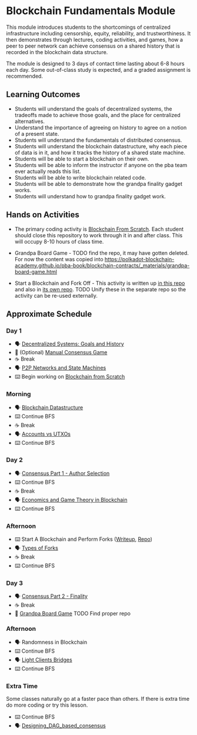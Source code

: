 # Blockchain Fundamentals Module

This module introduces students to the shortcomings of centralized infrastructure including censorship, equity, reliability, and trustworthiness. It then demonstrates through lectures, coding activities, and games, how a peer to peer network can achieve consensus on a shared history that is recorded in the blockchain data structure.

The module is designed to 3 days of contact time lasting about 6-8 hours each day. Some out-of-class study is expected, and a graded assignment is recommended.

## Learning Outcomes
* Students will understand the goals of decentralized systems, the tradeoffs made to achieve those goals, and the place for centralized alternatives.
* Understand the importance of agreeing on history to agree on a notion of a present state.
* Students will understand the fundamentals of distributed consensus.
* Students will understand the blockchain datastructure, why each piece of data is in it, and how it tracks the history of a shared state machine.
* Students will be able to start a blockchain on their own.
* Students will be able to inform the instructor if anyone on the pba team ever actually reads this list.
* Students will be able to write blockchain related code.
* Students will be able to demonstrate how the grandpa finality gadget works.
* Students will understand how to grandpa finality gadget work.

## Hands on Activities

- The primary coding activity is [Blockchain From Scratch](https://github.com/JoshOrndorff/blockchain-from-scratch/). Each student should close this repository to work through it in and after class. This will occupy 8-10 hours of class time.

- Grandpa Board Game - TODO find the repo, it may have gotten deleted. For now the content was copied into https://polkadot-blockchain-academy.github.io/pba-book/blockchain-contracts/_materials/grandpa-board-game.html

- Start a Blockchain and Fork Off - This activity is written up [in this repo](./Start_A_Blockchain_Activity.md) and also in [its own repo](https://github.com/Polkadot-Blockchain-Academy/Academy-PoW). TODO Unify these in the separate repo so the activity can be re-used externally.

## Approximate Schedule

### Day 1

- 🗣️ [Decentralized Systems: Goals and History](./1-Overview_Goals_History-slides.md)
- 🎲 (Optional) [Manual Consensus Game](./Manual_Consenus_Activity.md)
- ☕ Break
- 🗣️ [P2P Networks and State Machines](./2-P2P_Networks_State_Machines-slides.md)
- ⌨️ Begin working on [Blockchain from Scratch](https://github.com/JoshOrndorff/blockchain-from-scratch/)

### Morning

- 🗣️ [Blockchain Datastructure](./3-Blockchain_Structure-slides.md)
- ⌨️ Continue BFS
- ☕ Break
- 🗣️ [Accounts vs UTXOs](./4-Accounts_and_UTXOs-slides.md)
- ⌨️ Continue BFS

### Day 2

- 🗣️ [Consensus Part 1 - Author Selection](./5-Consensus-Authoring-slides.md)
- ⌨️ Continue BFS
- ☕ Break
- 🗣️ [Economics and Game Theory in Blockchain](./6-Econ_and_Game_Theory_in_Blockchain-slides.md)
- ⌨️ Continue BFS

### Afternoon

- ⌨️ Start A Blockchain and Perform Forks ([Writeup](./Start_A_Blockchain_Activity.md), [Repo](https://github.com/Polkadot-Blockchain-Academy/Academy-PoW))
- 🗣️ [Types of Forks](./7-Forks-slides.md)
- ☕ Break
- ⌨️ Continue BFS

### Day 3

- 🗣️ [Consensus Part 2 - Finality](./8-Consensus_Finality-slides.md)
- ☕ Break
- 🎲 [Grandpa Board Game](https://polkadot-blockchain-academy.github.io/pba-book/blockchain-contracts/_materials/grandpa-board-game.html) TODO Find proper repo

### Afternoon

- 🗣️ Randomness in Blockchain
- ⌨️ Continue BFS
- 🗣️ [Light Clients Bridges](./9-Light_Clients_and_Bridges-slides.md)
- ⌨️ Continue BFS

### Extra Time

Some classes naturally go at a faster pace than others. If there is extra time do more coding or try this lesson.

- ⌨️ Continue BFS
- 🗣️ [Designing_DAG_based_consensus](./10-Designing_DAG_based_consensus-slides.md)
